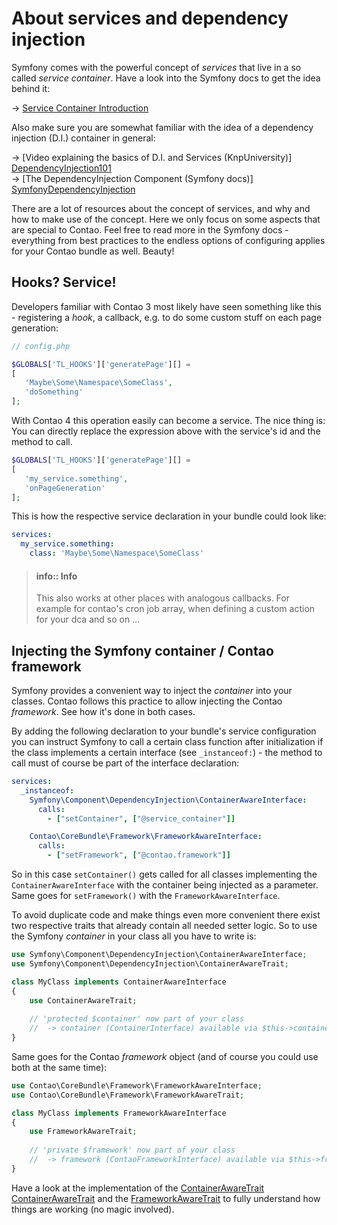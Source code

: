 # About services and dependency injection

Symfony comes with the powerful concept of *services* that live in a so called
*service container*. Have a look into the Symfony docs to get the idea behind
it:

 → [Service Container Introduction][SymfonyServiceContainer]  

Also make sure you are somewhat familiar with the idea of a dependency
injection (D.I.) container in general:

→ [Video explaining the basics of D.I. and Services (KnpUniversity)]
  [DependencyInjection101]   
→ [The DependencyInjection Component (Symfony docs)]
  [SymfonyDependencyInjection]


There are a lot of resources about the concept of services, and why and how to
make use of the concept. Here we only focus on some aspects that are special to
Contao. Feel free to read more in the Symfony docs - everything from best
practices to the endless options of configuring applies for your Contao bundle
as well. Beauty!  


## Hooks? Service! 
Developers familiar with Contao 3 most likely have seen something like this - 
registering a *hook*, a callback, e.g. to do some custom stuff on each page
generation: 

```php
// config.php

$GLOBALS['TL_HOOKS']['generatePage'][] = 
[
   'Maybe\Some\Namespace\SomeClass',
   'doSomething'
];
```

With Contao 4 this operation easily can become a service. The nice thing is:
You can directly replace the expression above with the service's id and the
method to call.

```php
$GLOBALS['TL_HOOKS']['generatePage'][] = 
[
   'my_service.something',
   'onPageGeneration'
];
``` 

This is how the respective service declaration in your bundle could look like:
 
```yml
services:
  my_service.something:
    class: 'Maybe\Some\Namespace\SomeClass'
```

> #### info:: Info
> This also works at other places with analogous callbacks. For example for
> contao's cron job array, when defining a custom action for your dca and so
> on …  



## Injecting the Symfony container / Contao framework
Symfony provides a convenient way to inject the *container* into your classes.
Contao follows this practice to allow injecting the Contao *framework*. See how
it's done in both cases.

By adding the following declaration to your bundle's service configuration you
can instruct Symfony to call a certain class function after initialization
if the class implements a certain interface (see ``_instanceof:``) - the method
to call must of course be part of the interface declaration:

```yml
services:
  _instanceof:
    Symfony\Component\DependencyInjection\ContainerAwareInterface:
      calls:
        - ["setContainer", ["@service_container"]]

    Contao\CoreBundle\Framework\FrameworkAwareInterface:
      calls:
        - ["setFramework", ["@contao.framework"]]
```

So in this case ``setContainer()`` gets called for all classes implementing the
``ContainerAwareInterface`` with the container being injected as a parameter.
Same goes for ``setFramework()`` with the ``FrameworkAwareInterface``.
  
To avoid duplicate code and make things even more convenient there exist two
respective traits that already contain all needed setter logic. So to use
the Symfony *container* in your class all you have to write is: 

```php
use Symfony\Component\DependencyInjection\ContainerAwareInterface;
use Symfony\Component\DependencyInjection\ContainerAwareTrait;

class MyClass implements ContainerAwareInterface
{
    use ContainerAwareTrait;
    
    // 'protected $container' now part of your class
    //  -> container (ContainerInterface) available via $this->container
}
```

Same goes for the Contao *framework* object (and of course you could use both
at the same time):

```php
use Contao\CoreBundle\Framework\FrameworkAwareInterface;
use Contao\CoreBundle\Framework\FrameworkAwareTrait;

class MyClass implements FrameworkAwareInterface
{
    use FrameworkAwareTrait;
    
    // 'private $framework' now part of your class
    //  -> framework (ContaoFrameworkInterface) available via $this->framework
}
```

Have a look at the implementation of the [ContainerAwareTrait]
[ContainerAwareTrait] and the [FrameworkAwareTrait][FrameworkAwareTrait] to 
fully understand how things are working (no magic involved).


[SymfonyServiceContainer]: https://symfony.com/doc/current/service_container.html
[SymfonyDependencyInjection]: https://symfony.com/doc/current/components/dependency_injection.html
[DependencyInjection101]: https://www.youtube.com/watch?v=DcNtg4_i-2w
[ContainerAwareTrait]: https://github.com/symfony/symfony/blob/v3.3.8/src/Symfony/Component/DependencyInjection/ContainerAwareTrait.php 
[FrameworkAwareTrait]: https://github.com/contao/core-bundle/blob/4.4.3/src/Framework/FrameworkAwareTrait.php